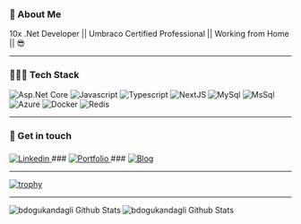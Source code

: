 ### 🚀 About Me 

10x .Net Developer || Umbraco Certified Professional || Working from Home || 😎

---

### 👨🏻‍💻 Tech Stack

<p>
  <img alt="Asp.Net Core" src="https://img.shields.io/badge/Asp.Net Core-blueviolet?logo=.net&logoColor=white&style=flat-square"/>
  <img alt="Javascript" src="https://img.shields.io/badge/JavaScript-F7DF1E?logo=javascript&logoColor=white&style=flat-square" />
  <img alt="Typescript" src="https://img.shields.io/badge/TypeScript-007ACC?logo=typescript&logoColor=white&style=flat-square"/>
  <img alt="NextJS" src="https://img.shields.io/badge/NextJS-E0234E?logo=react&logoColor=white&style=flat-square"/>
  <img alt="MySql" src="https://img.shields.io/badge/MySql-47A248?logo=MySql&logoColor=white&style=flat-square"/>
  <img alt="MsSql" src="https://img.shields.io/badge/MsSql-47A248?logo=microsoft&logoColor=white&style=flat-square"/>
  <img alt="Azure" src="https://img.shields.io/badge/Azure-blue?logo=microsoft&logoColor=white&style=flat-square"/>
  <img alt="Docker" src="https://img.shields.io/badge/Docker-2496ED?logo=docker&logoColor=white&style=flat-square"/>
  <img alt="Redis" src="https://img.shields.io/badge/Redis-DC382D?logo=redis&logoColor=white&style=flat-square"/>
</p>

---

### 💬 Get in touch

### <a target="_blank" href="https://www.linkedin.com/in/sekmenhuseyin/">
  <img alt="Linkedin" src="https://img.shields.io/badge/LinkedIn-0077B5?logo=linkedin&logoColor=white&style=flat-square" />
</a>
### <a target="_blank" href="https://sekmen.dev/">
  <img alt="Portfolio" src="https://img.shields.io/badge/sekmen.dev-purple?logo=sega&logoColor=white&style=flat-square" />
</a>
### <a target="_blank" href="https://huseyinsekmenoglu.net/">
  <img alt="Blog" src="https://img.shields.io/badge/huseyinsekmenoglu.net-gray?logo=rss&logoColor=white&style=flat-square" />
</a>

---

[![trophy](https://github-profile-trophy.vercel.app/?username=sekmenhuseyin&rank=SECRET,SSS,SS,S,AAA,AA,A)](https://github.com/ryo-ma/github-profile-trophy)

---

<img align="left"  alt="bdogukandagli Github Stats" src="https://github-readme-stats.vercel.app/api/top-langs/?username=sekmenhuseyin&theme=dracula&count_private=true&layout=compact&include_all_commits=true" />
<img align="left"  alt="bdogukandagli Github Stats" src="https://github-readme-stats.vercel.app/api/top-langs/?username=sekmenhuseyin&theme=dracula&count_private=true&layout=compact&include_all_commits=true&hide=javascript,html,css,pascal,roff,coldfusion" />





<!--
<img align="left" alt="bdogukandagli Github Stats" src="https://github-readme-stats.vercel.app/api?username=sekmenhuseyin&count_private=true&show_icons=true&hide_border=true&theme=radical&include_all_commits=true" />

**sekmenhuseyin/sekmenhuseyin** is a ✨ _special_ ✨ repository because its `README.md` (this file) appears on your GitHub profile.

Here are some ideas to get you started:

- 🔭 I’m currently working on ...
- 🌱 I’m currently learning ...
- 👯 I’m looking to collaborate on ...
- 🤔 I’m looking for help with ...
- 💬 Ask me about ...
- 📫 How to reach me: ...
- 😄 Pronouns: ...
- ⚡ Fun fact: ...
-->
